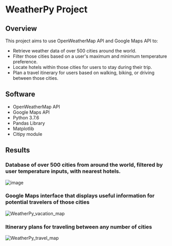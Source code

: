# WeatherPy Project

## Overview

This project aims to use OpenWeatherMap API and Google Maps API to:

 - Retrieve weather data of over 500 cities around the world.
 - Filter those cities based on a user's maximum and minimum temperature preference.
 - Locate hotels within those cities for users to stay during their trip.
 - Plan a travel itinerary for users based on walking, biking, or driving between those cities.

## Software

 - OpenWeatherMap API
 - Google Maps API
 - Python 3.7.6
 - Pandas Library
 - Matplotlib
 - Citipy module

## Results

### Database of over 500 cities from around the world, filtered by user temperature inputs, with nearest hotels.

![image](https://user-images.githubusercontent.com/100869713/167232297-9f8633ab-06fb-41c1-a011-5b4cf8cd806e.png)

### Google Maps interface that displays useful information for potential travelers of those cities

![WeatherPy_vacation_map](https://user-images.githubusercontent.com/100869713/167232332-e11849c7-c808-43a0-b834-b925381e662c.png)

### Itinerary plans for traveling between any number of cities

![WeatherPy_travel_map](https://user-images.githubusercontent.com/100869713/167232350-5a338c9c-d434-4667-921a-8b840ade3d96.png)

